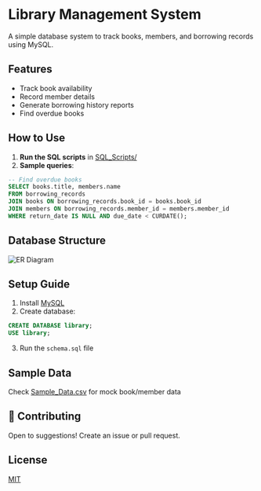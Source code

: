 # Library Management System

A simple database system to track books, members, and borrowing records using MySQL.

## Features
- Track book availability
- Record member details
- Generate borrowing history reports
- Find overdue books

## How to Use
1. **Run the SQL scripts** in [SQL_Scripts/](SQL_Scripts/)
2. **Sample queries**:
```sql
-- Find overdue books
SELECT books.title, members.name 
FROM borrowing_records
JOIN books ON borrowing_records.book_id = books.book_id
JOIN members ON borrowing_records.member_id = members.member_id
WHERE return_date IS NULL AND due_date < CURDATE();
```

## Database Structure
![ER Diagram](Documentation/ER_Diagram.png)

## Setup Guide
1. Install [MySQL](https://dev.mysql.com/downloads/)
2. Create database:
```sql
CREATE DATABASE library;
USE library;
```
3. Run the `schema.sql` file

## Sample Data
Check [Sample_Data.csv](Documentation/Sample_Data.csv) for mock book/member data

## 🤝 Contributing
Open to suggestions! Create an issue or pull request.

## License
[MIT](https://choosealicense.com/licenses/mit/)

